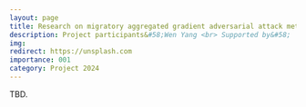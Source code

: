 ```yaml
---
layout: page
title: Research on migratory aggregated gradient adversarial attack method based on input diversity enhancement and balanced self-stepping learning
description: Project participants&#58;Wen Yang <br> Supported by&#58;  Chongqing University of Technology <br> Year&#58; 2024-2026 <br> Grant&#58; 5K(RMB) <br> Role&#58; PI
img:
redirect: https://unsplash.com
importance: 001
category: Project 2024
---
```


TBD.
